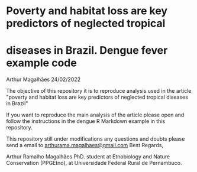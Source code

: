 # Poverty and habitat loss are key predictors of neglected tropical
# diseases in Brazil. Dengue fever example code
 Arthur Magalhães
 24/02/2022

The objective of this repository it is to reproduce analysis used in the article "poverty and habitat loss are key predictors of neglected tropical diseases in Brazil"

If you want to reproduce the main analysis of the article please open and follow the instructions in the dengue R Markdown example in this repository.

This repository still under modifications
any questions and doubts please send a email to arthurama.magalhaes@gmail.com
Best Regards,

Arthur Ramalho Magalhães
PhD. student at Etnobiology and Nature Conservation (PPGEtno), at Universidade Federal Rural de Pernambuco.
